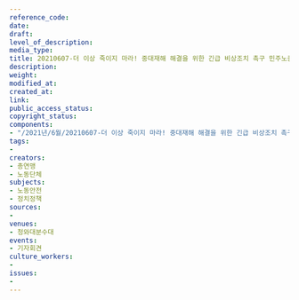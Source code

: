 ```yaml
---
reference_code: 
date: 
draft: 
level_of_description: 
media_type: 
title: 20210607-더 이상 죽이지 마라! 중대재해 해결을 위한 긴급 비상조치 촉구 민주노총 기자회견
description: 
weight: 
modified_at: 
created_at: 
link: 
public_access_status: 
copyright_status: 
components:
- "/2021년/6월/20210607-더 이상 죽이지 마라! 중대재해 해결을 위한 긴급 비상조치 촉구 민주노총 기자회견/_5D40042.jpg"
tags:
- 
creators:
- 총연맹
- 노동단체
subjects:
- 노동안전
- 정치정책
sources:
- 
venues:
- 청와대분수대
events:
- 기자회견
culture_workers:
- 
issues:
- 
---
```

